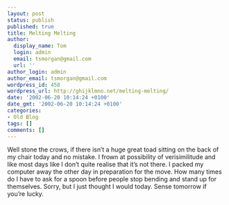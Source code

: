 ```yaml
---
layout: post
status: publish
published: true
title: Melting Melting
author:
  display_name: Tom
  login: admin
  email: tsmorgan@gmail.com
  url: ''
author_login: admin
author_email: tsmorgan@gmail.com
wordpress_id: 458
wordpress_url: http://ghijklmno.net/melting-melting/
date: '2002-06-20 10:14:24 +0100'
date_gmt: '2002-06-20 10:14:24 +0100'
categories:
- Old Blog
tags: []
comments: []
---
```

<p>Well stone the crows, if there isn&#8217;t a huge great toad sitting on the back of my chair today and no mistake. I frown at possibility of verisimilitude and like most days like I don&#8217;t quite realise that it&#8217;s not there. I packed my computer away the other day in preparation for the move. How many times do I have to ask for a spoon before people stop bending and stand up for themselves. Sorry, but I just thought I would today. Sense tomorrow if you&#8217;re lucky.</p>


